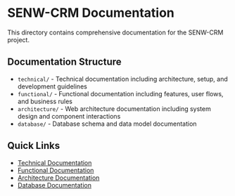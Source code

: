# SENW-CRM Documentation

This directory contains comprehensive documentation for the SENW-CRM project.

## Documentation Structure

- `technical/` - Technical documentation including architecture, setup, and development guidelines
- `functional/` - Functional documentation including features, user flows, and business rules
- `architecture/` - Web architecture documentation including system design and component interactions
- `database/` - Database schema and data model documentation

## Quick Links

- [Technical Documentation](./technical/README.md)
- [Functional Documentation](./functional/README.md)
- [Architecture Documentation](./architecture/README.md)
- [Database Documentation](./database/README.md) 
